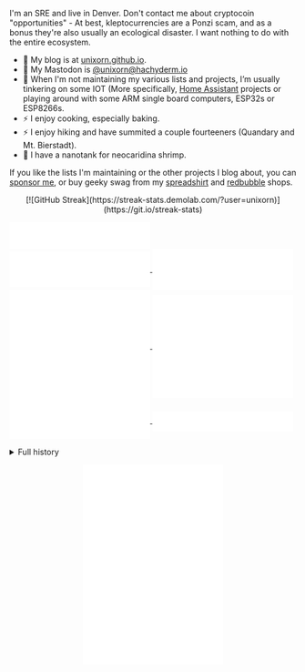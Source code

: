 I'm an SRE and live in Denver. Don't contact me about cryptocoin "opportunities" - At best, kleptocurrencies are a Ponzi scam, and as a bonus they're also usually an ecological disaster. I want nothing to do with the entire ecosystem.

- 💬 My blog is at [unixorn.github.io](https://unixorn.github.io/post/).
- 🐘 My Mastodon is [@unixorn@hachyderm.io](https://hachyderm.io/@unixorn)
- 🔭 When I'm not maintaining my various lists and projects, I’m usually tinkering on some IOT (More specifically, [Home Assistant](https://unixorn.github.io/tags/home-assistant/) projects or playing around with some ARM single board computers, ESP32s or ESP8266s.
- ⚡ I enjoy cooking, especially baking.
- ⚡ I enjoy hiking and have summited a couple fourteeners (Quandary and Mt. Bierstadt).
- 🦐 I have a nanotank for neocaridina shrimp.

If you like the lists I'm maintaining or the other projects I blog about, you can [sponsor me](https://github.com/sponsors/unixorn), or buy geeky swag from my [spreadshirt](https://www.spreadshirt.com/shop/user/unixorn/?srEdit=pa#?affiliateId=11625) and [redbubble](https://www.redbubble.com/people/unixorn/shop) shops.

<p align="center">
  [![GitHub Streak](https://streak-stats.demolab.com/?user=unixorn)](https://git.io/streak-stats)
</p>

<a href="https://github.com/unixorn">
  <img align="center" width="49%" src="./header.svg" />
</a>
<br/>
<a href="https://github.com/unixorn">
  <img align="center" width="49%" src="./repositories.svg" />
</a>

<a href="https://github.com/unixorn">
  <img align="center" width="49%" src="./acti_comm.svg" />
</a>

<a href="https://github.com/unixorn">
    <img align="center" width="49%" src="./issue_pr_lang.svg" />
</a>

<a href="https://github.com/unixorn">
  <img align="center" width="49%" src="./github-habits.svg" />
</a>

<a href="https://github.com/unixorn">
    <img align="center" width="49%" src="./languages.recent.svg" />
</a>
<a href="https://github.com/unixorn">
    <img align="center" width="49%" src="./languages.most_used.svg" />
</a>

<p align="center">
  <details>
    <summary>Full history</summary>
    <img align="center" width="40%" src="./calendar.full.svg" alt=""></img>
  </details>
</p>

<p align="center">
  <a href="https://github.com/unixorn">
      <img align="center" width="49%" src="./achievements.svg" />
  </a>
</p>
